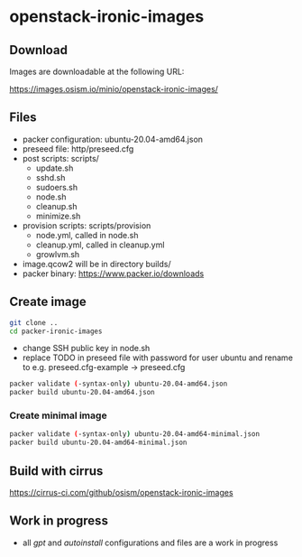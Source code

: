 # openstack-ironic-images

## Download

Images are downloadable at the following URL:

https://images.osism.io/minio/openstack-ironic-images/

## Files

* packer configuration: ubuntu-20.04-amd64.json
* preseed file: http/preseed.cfg
* post scripts: scripts/
  * update.sh
  * sshd.sh
  * sudoers.sh
  * node.sh
  * cleanup.sh
  * minimize.sh
* provision scripts: scripts/provision
  * node.yml, called in node.sh
  * cleanup.yml, called in cleanup.yml
  * growlvm.sh
* image.qcow2 will be in directory builds/
* packer binary: <https://www.packer.io/downloads>

## Create image

```bash
git clone ..
cd packer-ironic-images
```

* change SSH public key in node.sh
* replace TODO in preseed file with password for user ubuntu and rename to e.g. preseed.cfg-example -> preseed.cfg

```bash
packer validate (-syntax-only) ubuntu-20.04-amd64.json
packer build ubuntu-20.04-amd64.json
```

### Create minimal image

```bash
packer validate (-syntax-only) ubuntu-20.04-amd64-minimal.json
packer build ubuntu-20.04-amd64-minimal.json
```

## Build with cirrus

<https://cirrus-ci.com/github/osism/openstack-ironic-images>

## Work in progress

* all *gpt* and *autoinstall* configurations and files are a work in progress
